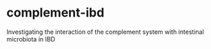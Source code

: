 # complement-ibd
Investigating the interaction of the complement system with intestinal microbiota in IBD

